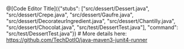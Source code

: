 @[Code Editor Title]({"stubs": ["src/dessert/Dessert.java", "src/dessert/Crepe.java", "src/dessert/Gaufre.java", "src/dessert/DecorateurIngredient.java", "src/dessert/Chantilly.java", "src/dessert/Chocolat.java", "src/test/DessertTest.java"], 
"command": "src/test/DessertTest.java"})
    # More details here: https://github.com/TechDotIO/java-maven3-junit4-runner
